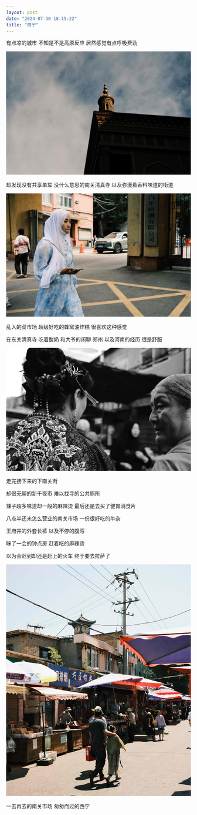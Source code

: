```yaml
---
layout: post
date: "2024-07-30 18:15:22"
title: "西宁"
---
```


有点凉的城市
不知是不是高原反应
居然感觉有点呼吸费劲

<img alt="xining" src="/assets/posts/2024/xining_1.jpg" class="post-image black"/>

却发现没有共享单车
没什么意思的南关清真寺
以及弥漫着香料味道的街道


<img alt="xining" src="/assets/posts/2024/xining_3.jpg" class="post-image black"/>

乱入的菜市场
超级好吃的蜂窝油炸糕
很喜欢这种感觉

在东关清真寺
吃着酸奶
和大爷的闲聊
郑州
以及河南的经历
很是舒服

<img alt="xining" src="/assets/posts/2024/xining_2.jpg" class="post-image black"/>

走完接下来的下南关街

却很无聊的新千夜市
难以找寻的公共厕所


辣子超多味道却一般的麻辣烫
最后还是去买了健胃消食片

八点半还未怎么营业的南关市场
一份很好吃的牛杂

王府井的外套长裤
以及不停的腹泻

眯了一会的钟点房
赶着吃的麻辣烫

以为会迟到却还是赶上的火车
终于要去拉萨了

<img alt="xining" src="/assets/posts/2024/xining_4.jpg" class="post-image black"/>

一去再去的南关市场
匆匆而过的西宁